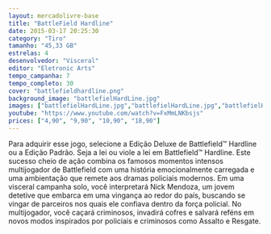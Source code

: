 ```yaml
---
layout: mercadolivre-base
title: "BattleField Hardline"
date: 2015-03-17 20:25:30
category: "Tiro"
tamanho: "45,33 GB"
estrelas: 4
desenvolvedor: "Visceral"
editor: "Eletronic Arts"
tempo_campanha: 7
tempo_completo: 30
cover: "battlefieldhardline.png"
background_image: "battlefielHardLine.jpg"
images: ["battlefielHardLine.jpg","battlefielHardLine.jpg","battlefielHardLine.jpg"]
youtube: "https://www.youtube.com/watch?v=FxMmLNKbsjs"
prices: ["4,90", "9,90", "10,90", "18,90"]
---
```


Para adquirir esse jogo, selecione a Edição Deluxe de Battlefield™ Hardline ou a Edição Padrão. Seja a lei ou viole a lei em Battlefield™ Hardline. Este sucesso cheio de ação combina os famosos momentos intensos multijogador de Battlefield com uma história emocionalmente carregada e uma ambientação que remete aos dramas policiais modernos. Em uma visceral campanha solo, você interpretará Nick Mendoza, um jovem detetive que embarca em uma vingança ao redor do país, buscando se vingar de parceiros nos quais ele confiava dentro da força policial. No multijogador, você caçará criminosos, invadirá cofres e salvará reféns em novos modos inspirados por policiais e criminosos como Assalto e Resgate.
